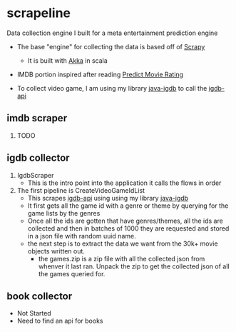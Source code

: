 # scrapeline

Data collection engine I built for a meta entertainment prediction engine

- The base "engine" for collecting the data is based off of [Scrapy](https://scrapy.org/)
    * It is built with [Akka](http://akka.io/) in scala

- IMDB portion inspired after reading [Predict Movie Rating](https://blog.nycdatascience.com/student-works/machine-learning/movie-rating-prediction)
 
- To collect video game, I am using my library [java-igdb](https://github.com/stacktraceyo/java-igdb) to call the [igdb-api](https://www.igdb.com/api) 
 
 

## imdb scraper

1. TODO         
## igdb collector

1. IgdbScraper
    * This is the intro point into the application it calls the flows in order
2. The first pipeline is CreateVideoGameIdList
    * This scrapes [igdb-api](https://www.igdb.com/api) using using my library [java-igdb](https://github.com/stacktraceyo/java-igdb)
    * It first gets all the game id with a genre or theme by querying for the game lists by the genres
    * Once all the ids are gotten that have genres/themes, all the ids are collected and then in batches of 1000 they are requested and stored in a json file with random uuid name. 
    * the next step is to extract the data we want from the 30k+ movie objects written out.
        * the games.zip is a zip file with all the collected json from whenver it last ran.
        Unpack the zip to get the collected json of all the games queried for.
    
   
## book collector
* Not Started
* Need to find an api for books
    
    